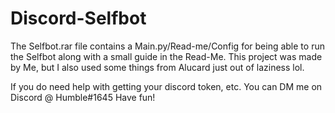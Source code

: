 # Discord-Selfbot
The Selfbot.rar file contains a Main.py/Read-me/Config for being able to run the Selfbot along with a small guide in the Read-Me.
This project was made by Me, but I also used some things from Alucard just out of laziness lol.

If you do need help with getting your discord token, etc. You can DM me on Discord @ Humble#1645
Have fun!
